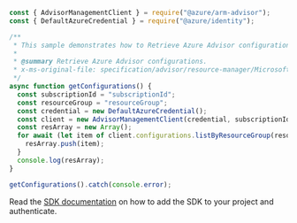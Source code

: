 ```javascript
const { AdvisorManagementClient } = require("@azure/arm-advisor");
const { DefaultAzureCredential } = require("@azure/identity");

/**
 * This sample demonstrates how to Retrieve Azure Advisor configurations.
 *
 * @summary Retrieve Azure Advisor configurations.
 * x-ms-original-file: specification/advisor/resource-manager/Microsoft.Advisor/stable/2020-01-01/examples/ListConfigurations.json
 */
async function getConfigurations() {
  const subscriptionId = "subscriptionId";
  const resourceGroup = "resourceGroup";
  const credential = new DefaultAzureCredential();
  const client = new AdvisorManagementClient(credential, subscriptionId);
  const resArray = new Array();
  for await (let item of client.configurations.listByResourceGroup(resourceGroup)) {
    resArray.push(item);
  }
  console.log(resArray);
}

getConfigurations().catch(console.error);
```

Read the [SDK documentation](https://github.com/Azure/azure-sdk-for-js/blob/%40azure%2Farm-advisor_3.0.1/sdk/advisor/arm-advisor/README.md) on how to add the SDK to your project and authenticate.
